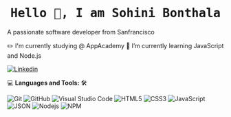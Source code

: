 <!--
## Complete list of github markdown emoji markup
https://gist.github.com/rxaviers/7360908

## technologies Icons 
https://simpleicons.org/
-->

<h1 align='center'><samp><strong>Hello 👋, I am Sohini Bonthala</strong></samp></h1>
A passionate software developer from Sanfrancisco

✏️ I'm currently studying @ AppAcademy
🌱 I’m currently learning JavaScript and Node.js


[![Linkedin](https://img.shields.io/badge/linkedin-sohini--bonthala-blue)](https://www.linkedin.com/in/sohini-bonthala-9373b2111)


💻 **Languages and Tools:** 🛠️<br>

![Git](https://img.shields.io/badge/-Git-000000?style=flat&logo=git&logoColor=F05032&labelColor=ffffff)
![GitHub](https://img.shields.io/badge/-GitHub-000000?style=flat&logo=github&logoColor=000000&labelColor=ffffff)
![Visual Studio Code](https://img.shields.io/badge/-VSCode-000000?style=flat&logo=visual-studio-code&labelColor=007ACC)
![HTML5](https://img.shields.io/badge/-HTML5-000000?style=flat&logo=html5&logoColor=ffffff&labelColor=E34F26)
![CSS3](https://img.shields.io/badge/-CSS3-000000?style=flat&logo=css3&logoColor=ffffff&labelColor=1572B6) 
![JavaScript](https://img.shields.io/badge/-JavaScript-000000?style=flat&logo=javascript)
![JSON](https://img.shields.io/badge/-JSON-000000?style=flat&logo=JSON&logoColor=000000&labelColor=ffffff)
![Nodejs](https://img.shields.io/badge/-Nodejs-000000?style=flat&logo=Node.js)
![NPM](https://img.shields.io/badge/-npm-000000?style=flat&logo=npm&labelColor=ffffff)

